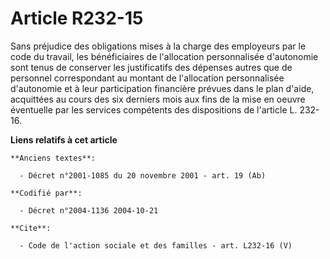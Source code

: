 # Article R232-15

Sans préjudice des obligations mises à la charge des employeurs par le code du travail, les bénéficiaires de l'allocation
personnalisée d'autonomie sont tenus de conserver les justificatifs des dépenses autres que de personnel correspondant au
montant de l'allocation personnalisée d'autonomie et à leur participation financière prévues dans le plan d'aide, acquittées
au cours des six derniers mois aux fins de la mise en oeuvre éventuelle par les services compétents des dispositions de
l'article L. 232-16.

**Liens relatifs à cet article**

	**Anciens textes**:

	  - Décret n°2001-1085 du 20 novembre 2001 - art. 19 (Ab)

	**Codifié par**:

	  - Décret n°2004-1136 2004-10-21

	**Cite**:

	  - Code de l'action sociale et des familles - art. L232-16 (V)
